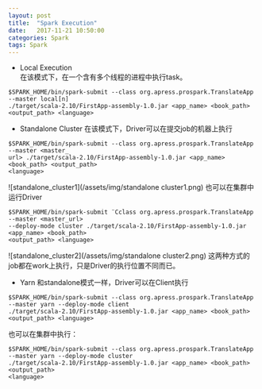 ```yaml
---
layout: post
title:  "Spark Execution"
date:   2017-11-21 10:50:00
categories: Spark
tags: Spark
---
```

* Local Execution   
在该模式下，在一个含有多个线程的进程中执行task。
``` shell
$SPARK_HOME/bin/spark-submit --class org.apress.prospark.TranslateApp --master local[n]
./target/scala-2.10/FirstApp-assembly-1.0.jar <app_name> <book_path> <output_path> <language>
```

* Standalone Cluster
在该模式下，Driver可以在提交job的机器上执行
``` shell
$SPARK_HOME/bin/spark-submit --class org.apress.prospark.TranslateApp --master <master_
url> ./target/scala-2.10/FirstApp-assembly-1.0.jar <app_name> <book_path> <output_path>
<language>
```
![standalone_cluster1](/assets/img/standalone cluster1.png)
也可以在集群中运行Driver   
``` shell
$SPARK_HOME/bin/spark-submit ¨Cclass org.apress.prospark.TranslateApp --master <master_url>
--deploy-mode cluster ./target/scala-2.10/FirstApp-assembly-1.0.jar <app_name> <book_path>
<output_path> <language>
```
![standalone_cluster2](/assets/img/standalone cluster2.png)
这两种方式的job都在work上执行，只是Driver的执行位置不同而已。

* Yarn
和standalone模式一样，Driver可以在Client执行 
``` shell
$SPARK_HOME/bin/spark-submit --class org.apress.prospark.TranslateApp --master yarn --deploy-mode client
./target/scala-2.10/FirstApp-assembly-1.0.jar <app_name> <book_path> <output_path> <language>
```
也可以在集群中执行：   
``` shell
$SPARK_HOME/bin/spark-submit --class org.apress.prospark.TranslateApp --master yarn --deploy-mode cluster
./target/scala-2.10/FirstApp-assembly-1.0.jar <app_name> <book_path> <output_path>
<language>
```
